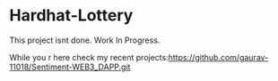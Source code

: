 # Hardhat-Lottery

This project isnt done. Work In Progress.


While you r here check my recent projects:https://github.com/gaurav-11018/Sentiment-WEB3_DAPP.git
